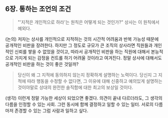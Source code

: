 ## 6장. 통하는 조언의 조건
> "'지적은 개인적으로 하라'는 원칙은 어떻게 되는 것인가?" 상사는 이 원칙에서 예외다.

(논의) 저자는 상사를 개인적으로 지적하는 것의 시간적 어려움과 반복 가능성 때문에 공개적인 비판을 장려한다. 하지만 그 정도로 규모가 큰 조직의 상사라면 직원들과 개인적인 신뢰를 쌓을 수 없었을 것이고, 따라서 공개적인 비판을 하는 직원에 대해서 본능적으로 가지게 되는 감정을 컨트롤 하기 어려울 것이라고 여겨진다. 정말 상사에 대해서도 공개적인 비판을 하는 것이 좋은 것일까?

> 당신이 왜 그 지적에 동의하지 않는지 정확하게 설명하는 노력이다. 당신지 그 지적에 따라 행동을 수정할 수 없다면, 그 이유에 대해 신중하고 예의있게 설명하는 것이야말로 상대의 완전한 솔직함에 대한 최고의 보상일 것이다.

(생각) 이런게 정말 가능한 세상이 되었으면 좋겠다. 의견이 끝내 다르더라도, 그 생각의 다름을 인정할 수 있는 사회. 그런 동시에 함께 결정하고 일할 수 있는 일터. 서로의 다름마저 존경할 수 있는 그럼 사람과 일하고 싶다.